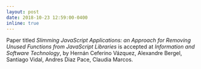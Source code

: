 ```yaml
---
layout: post
date: 2018-10-23 12:59:00-0400
inline: true
---
```

Paper titled _Slimming JavaScript Applications: an Approach for Removing Unused Functions from JavaScript Libraries_ is accepted at _Information and Software Technology_, by Hernán Ceferino Vázquez, Alexandre Bergel, Santiago Vidal, Andres Diaz Pace, Claudia Marcos.